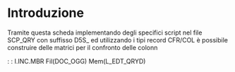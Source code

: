 # Introduzione
Tramite questa scheda implementando degli specifici script nel file SCP_QRY con suffisso D5S_ ed utilizzando i tipi record CFR/COL è possibile construire delle matrici per il confronto delle colonn

 :  : I.INC.MBR Fil(DOC_OGG) Mem(L_EDT_QRYD)
